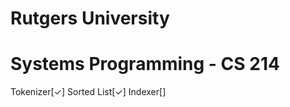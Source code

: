 Rutgers University
====================
Systems Programming - CS 214
====================
Tokenizer[✓]
Sorted List[✓]
Indexer[]
